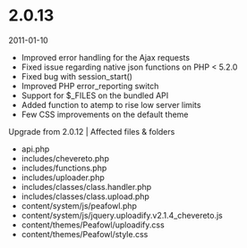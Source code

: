 # 2.0.13

2011-01-10

- Improved error handling for the Ajax requests
- Fixed issue regarding native json functions on PHP < 5.2.0
- Fixed bug with session_start()
- Improved PHP error_reporting switch
- Support for $_FILES on the bundled API
- Added function to atemp to rise low server limits
- Few CSS improvements on the default theme

Upgrade from 2.0.12 | Affected files & folders

- api.php
- includes/chevereto.php
- includes/functions.php
- includes/uploader.php
- includes/classes/class.handler.php
- includes/classes/class.upload.php
- content/system/js/peafowl.php
- content/system/js/jquery.uploadify.v2.1.4_chevereto.js
- content/themes/Peafowl/uploadify.css
- content/themes/Peafowl/style.css
